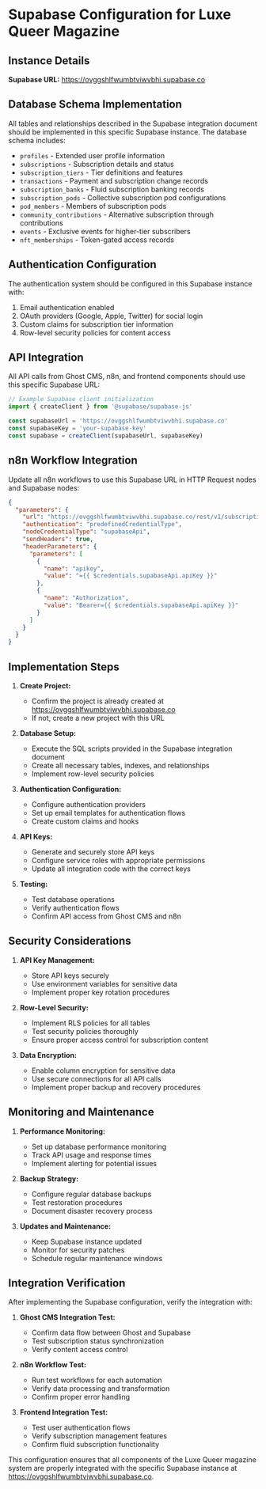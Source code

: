 # Supabase Configuration for Luxe Queer Magazine

## Instance Details

**Supabase URL:** https://ovggshlfwumbtviwvbhi.supabase.co

## Database Schema Implementation

All tables and relationships described in the Supabase integration document should be implemented in this specific Supabase instance. The database schema includes:

- `profiles` - Extended user profile information
- `subscriptions` - Subscription details and status
- `subscription_tiers` - Tier definitions and features
- `transactions` - Payment and subscription change records
- `subscription_banks` - Fluid subscription banking records
- `subscription_pods` - Collective subscription pod configurations
- `pod_members` - Members of subscription pods
- `community_contributions` - Alternative subscription through contributions
- `events` - Exclusive events for higher-tier subscribers
- `nft_memberships` - Token-gated access records

## Authentication Configuration

The authentication system should be configured in this Supabase instance with:

1. Email authentication enabled
2. OAuth providers (Google, Apple, Twitter) for social login
3. Custom claims for subscription tier information
4. Row-level security policies for content access

## API Integration

All API calls from Ghost CMS, n8n, and frontend components should use this specific Supabase URL:

```javascript
// Example Supabase client initialization
import { createClient } from '@supabase/supabase-js'

const supabaseUrl = 'https://ovggshlfwumbtviwvbhi.supabase.co'
const supabaseKey = 'your-supabase-key'
const supabase = createClient(supabaseUrl, supabaseKey)
```

## n8n Workflow Integration

Update all n8n workflows to use this Supabase URL in HTTP Request nodes and Supabase nodes:

```json
{
  "parameters": {
    "url": "https://ovggshlfwumbtviwvbhi.supabase.co/rest/v1/subscriptions",
    "authentication": "predefinedCredentialType",
    "nodeCredentialType": "supabaseApi",
    "sendHeaders": true,
    "headerParameters": {
      "parameters": [
        {
          "name": "apikey",
          "value": "={{ $credentials.supabaseApi.apiKey }}"
        },
        {
          "name": "Authorization",
          "value": "Bearer={{ $credentials.supabaseApi.apiKey }}"
        }
      ]
    }
  }
}
```

## Implementation Steps

1. **Create Project:**
   - Confirm the project is already created at https://ovggshlfwumbtviwvbhi.supabase.co
   - If not, create a new project with this URL

2. **Database Setup:**
   - Execute the SQL scripts provided in the Supabase integration document
   - Create all necessary tables, indexes, and relationships
   - Implement row-level security policies

3. **Authentication Configuration:**
   - Configure authentication providers
   - Set up email templates for authentication flows
   - Create custom claims and hooks

4. **API Keys:**
   - Generate and securely store API keys
   - Configure service roles with appropriate permissions
   - Update all integration code with the correct keys

5. **Testing:**
   - Test database operations
   - Verify authentication flows
   - Confirm API access from Ghost CMS and n8n

## Security Considerations

1. **API Key Management:**
   - Store API keys securely
   - Use environment variables for sensitive data
   - Implement proper key rotation procedures

2. **Row-Level Security:**
   - Implement RLS policies for all tables
   - Test security policies thoroughly
   - Ensure proper access control for subscription content

3. **Data Encryption:**
   - Enable column encryption for sensitive data
   - Use secure connections for all API calls
   - Implement proper backup and recovery procedures

## Monitoring and Maintenance

1. **Performance Monitoring:**
   - Set up database performance monitoring
   - Track API usage and response times
   - Implement alerting for potential issues

2. **Backup Strategy:**
   - Configure regular database backups
   - Test restoration procedures
   - Document disaster recovery process

3. **Updates and Maintenance:**
   - Keep Supabase instance updated
   - Monitor for security patches
   - Schedule regular maintenance windows

## Integration Verification

After implementing the Supabase configuration, verify the integration with:

1. **Ghost CMS Integration Test:**
   - Confirm data flow between Ghost and Supabase
   - Test subscription status synchronization
   - Verify content access control

2. **n8n Workflow Test:**
   - Run test workflows for each automation
   - Verify data processing and transformation
   - Confirm proper error handling

3. **Frontend Integration Test:**
   - Test user authentication flows
   - Verify subscription management features
   - Confirm fluid subscription functionality

This configuration ensures that all components of the Luxe Queer magazine system are properly integrated with the specific Supabase instance at https://ovggshlfwumbtviwvbhi.supabase.co.
